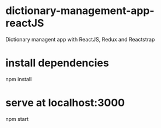 # dictionary-management-app-reactJS
Dictionary managent app with ReactJS, Redux and Reactstrap


# install dependencies
npm install

# serve at localhost:3000
npm start
